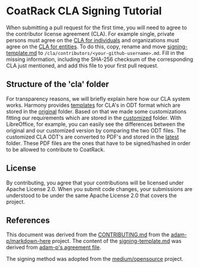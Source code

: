 # CoatRack CLA Signing Tutorial

When submitting a pull request for the first time, you will need to agree to the contributor license agreement (CLA). For example single, private persons must agree on the [CLA for individuals](https://github.com/coatrack/cla/latest/individual-cla.pdf) and organizations must agree on the [CLA for entities](https://github.com/coatrack/cla/latest/entity-cla.pdf). To do this, copy, rename and move [signing-template.md](https://github.com/coatrack/cla/signing-template.md) to `/cla/contributors/<your-github-username>.md`. Fill in the missing information, including the SHA-256 checksum of the corresponding CLA just mentioned, and add this file to your first pull request.



## Structure of the 'cla' folder

For transparency reasons, we will briefly explain here how our CLA system works. Harmony provides [templates](http://harmonyagreements.org/agreements.html) for CLA's in ODT format which are stored in the [original](https://github.com/coatrack/cla/source/original) folder. Based on that we made some customizations fitting our requirements which are stored in the [customized](https://github.com/coatrack/cla/source/customized) folder. With LibreOffice, for example, you can easily see the differences between the original and our customized version by comparing the two ODT files. The customized CLA ODT's are converted to PDF's and stored in the [latest](https://github.com/coatrack/cla/latest) folder. These PDF files are the ones that have to be signed/hashed in order to be allowed to contribute to CoatRack.



## License

By contributing, you agree that your contributions will be licensed under Apache License 2.0. When you submit code changes, your submissions are understood to be under the same Apache License 2.0 that covers the project.



## References

This document was derived from the [CONTRIBUTING.md](https://github.com/adam-p/markdown-here/blob/master/CONTRIBUTING.md) from the [adam-p/markdown-here](https://github.com/adam-p/markdown-here) project. The content of the [signing-template.md](https://github.com/coatrack/signing-template.md) was derived from [adam-p's agreement file](https://github.com/adam-p/markdown-here/blob/master/contributors/adam-p.md).

The signing method was adopted from the [medium/opensource](https://github.com/medium/opensource) project.

